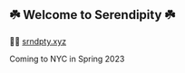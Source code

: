 ## ☘️ Welcome to Serendipity ☘️

👩‍💻 [srndpty.xyz](https://www.srndpty.xyz/)

Coming to NYC in Spring 2023
